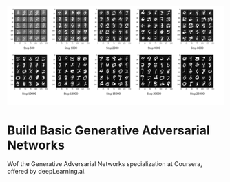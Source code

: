 ![image](https://github.com/ajithpinninti/GAN-General-Adversial-Networks-/blob/main/Build%20Basic%20General%20Adversial%20Network/Week%203/MNIST_WGAN_Progression.png?raw=true)

# Build Basic Generative Adversarial Networks

Wof the Generative Adversarial Networks specialization at Coursera, offered by deepLearning.ai.
